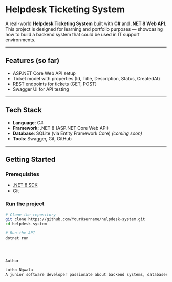 # Helpdesk Ticketing System 

A real-world **Helpdesk Ticketing System** built with **C#** and **.NET 8 Web API**.  
This project is designed for learning and portfolio purposes — showcasing how to build a backend system that could be used in IT support environments.

---

##  Features (so far)
- ASP.NET Core Web API setup
- Ticket model with properties (Id, Title, Description, Status, CreatedAt)
- REST endpoints for tickets (GET, POST)
- Swagger UI for API testing

---

##  Tech Stack
- **Language**: C#  
- **Framework**: .NET 8 (ASP.NET Core Web API)  
- **Database**: SQLite (via Entity Framework Core) *(coming soon)*  
- **Tools**: Swagger, Git, GitHub

---

##  Getting Started

### Prerequisites
- [.NET 8 SDK](https://dotnet.microsoft.com/en-us/download)
- Git

### Run the project
```bash
# Clone the repository
git clone https://github.com/YourUsername/helpdesk-system.git
cd helpdesk-system

# Run the API
dotnet run




Author

Lutho Ngwala
A junior software developer passionate about backend systems, databases, and solving real-world problems.
